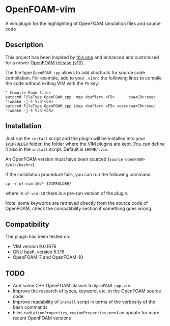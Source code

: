 # OpenFOAM-vim
A vim plugin for the highlighting of OpenFOAM simulation files and source code

## Description ##
This project has been inspired by [this one](https://bitbucket.org/shor-ty/vimextensionopenfoam/src/master/)
and enhanced and customised for a newer [OpenFOAM release (v10)](https://openfoam.org/release/10/).

The file type `OpenFOAM_cpp` allows to add shortcuts for source code compilation.
For example, add to your `.vimrc` the following lines to compile the code without exiting VIM
with the `F5` key:

```
" Compile Foam files
autocmd FileType OpenFOAM_cpp  map <buffer> <F5>      :wa<CR>:exec '!wmake -j 4 %:h'<CR>
autocmd FileType OpenFOAM_cpp imap <buffer> <F5> <esc>:wa<CR>:exec '!wmake -j 4 %:h'<CR>
```


## Installation ##
Just run the `install` script and the plugin will be installed into your `$VIMFOLDER` folder,
the folder where the VIM plugins are kept. You can define it also in the `install` script.
Default is `$HOME/.vim`.

An OpenFOAM version must have been sourced (`source OpenFOAM-X/etc/bashrc`).

If the installation procedure fails, you can run the following command
```
cp -r of-vim-10/* $VIMFOLDER/
```
where in `of-vim-10` there is a pre-run version of the plugin.

Note: some keywords are retrieved directly from the source code of OpenFOAM,
check the compatibility section if something goes wrong.

## Compatibility ##
The plugin has been tested on:
* VIM version 9.0.1676
* GNU bash, version 5.1.16
* OpenFOAM-7 and OpenFOAM-10

## TODO ##
* Add some C++ OpenFOAM classes to `OpenFOAM_cpp.vim`
* Improve the research of types, keyword, etc. in the OpenFOAM source code
* Improve readability of `install` script in terms of the verbosity of the  bash commands
* Files `radiationProperties`, `regionProperties` need an update for more recent OpenFOAM versions

